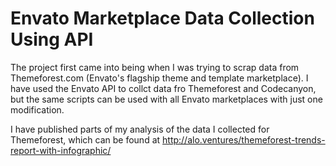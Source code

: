 # Envato Marketplace Data Collection Using API

The project first came into being when I was trying to scrap data from Themeforest.com (Envato's flagship theme and template marketplace). I have used the Envato API to collct data fro Themeforest and Codecanyon, but the same scripts can be used with all Envato marketplaces with just one modification.

I have published parts of my analysis of the data I collected for Themeforest, which can be found at http://alo.ventures/themeforest-trends-report-with-infographic/

